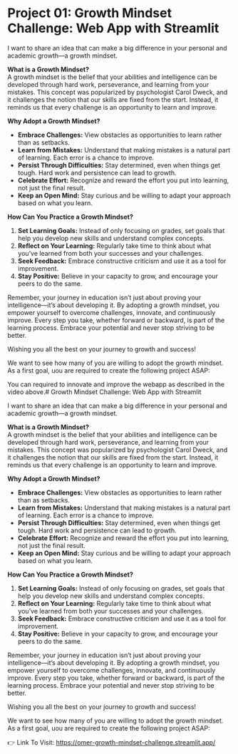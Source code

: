 # Project 01: Growth Mindset Challenge: Web App with Streamlit

I want to share an idea that can make a big difference in your personal and academic growth—a growth mindset.

**What is a Growth Mindset?**  
A growth mindset is the belief that your abilities and intelligence can be developed through hard work, perseverance, and learning from your mistakes. This concept was popularized by psychologist Carol Dweck, and it challenges the notion that our skills are fixed from the start. Instead, it reminds us that every challenge is an opportunity to learn and improve.

**Why Adopt a Growth Mindset?**  
- **Embrace Challenges:** View obstacles as opportunities to learn rather than as setbacks.
- **Learn from Mistakes:** Understand that making mistakes is a natural part of learning. Each error is a chance to improve.
- **Persist Through Difficulties:** Stay determined, even when things get tough. Hard work and persistence can lead to growth.
- **Celebrate Effort:** Recognize and reward the effort you put into learning, not just the final result.
- **Keep an Open Mind:** Stay curious and be willing to adapt your approach based on what you learn.

**How Can You Practice a Growth Mindset?**  
1. **Set Learning Goals:** Instead of only focusing on grades, set goals that help you develop new skills and understand complex concepts.
2. **Reflect on Your Learning:** Regularly take time to think about what you’ve learned from both your successes and your challenges.
3. **Seek Feedback:** Embrace constructive criticism and use it as a tool for improvement.
4. **Stay Positive:** Believe in your capacity to grow, and encourage your peers to do the same.

Remember, your journey in education isn’t just about proving your intelligence—it’s about developing it. By adopting a growth mindset, you empower yourself to overcome challenges, innovate, and continuously improve. Every step you take, whether forward or backward, is part of the learning process. Embrace your potential and never stop striving to be better.

Wishing you all the best on your journey to growth and success!

We want to see how many of you are willing to adopt the growth mindset. As a first goal, uou are required to create the following project ASAP:

You can required to innovate and improve the webapp as described in the video above.# Growth Mindset Challenge: Web App with Streamlit

I want to share an idea that can make a big difference in your personal and academic growth—a growth mindset.

**What is a Growth Mindset?**  
A growth mindset is the belief that your abilities and intelligence can be developed through hard work, perseverance, and learning from your mistakes. This concept was popularized by psychologist Carol Dweck, and it challenges the notion that our skills are fixed from the start. Instead, it reminds us that every challenge is an opportunity to learn and improve.

**Why Adopt a Growth Mindset?**  
- **Embrace Challenges:** View obstacles as opportunities to learn rather than as setbacks.
- **Learn from Mistakes:** Understand that making mistakes is a natural part of learning. Each error is a chance to improve.
- **Persist Through Difficulties:** Stay determined, even when things get tough. Hard work and persistence can lead to growth.
- **Celebrate Effort:** Recognize and reward the effort you put into learning, not just the final result.
- **Keep an Open Mind:** Stay curious and be willing to adapt your approach based on what you learn.

**How Can You Practice a Growth Mindset?**  
1. **Set Learning Goals:** Instead of only focusing on grades, set goals that help you develop new skills and understand complex concepts.
2. **Reflect on Your Learning:** Regularly take time to think about what you’ve learned from both your successes and your challenges.
3. **Seek Feedback:** Embrace constructive criticism and use it as a tool for improvement.
4. **Stay Positive:** Believe in your capacity to grow, and encourage your peers to do the same.

Remember, your journey in education isn’t just about proving your intelligence—it’s about developing it. By adopting a growth mindset, you empower yourself to overcome challenges, innovate, and continuously improve. Every step you take, whether forward or backward, is part of the learning process. Embrace your potential and never stop striving to be better.

Wishing you all the best on your journey to growth and success!

We want to see how many of you are willing to adopt the growth mindset. As a first goal, uou are required to create the following project ASAP:

👉 Link To Visit: https://omer-growth-mindset-challenge.streamlit.app/
